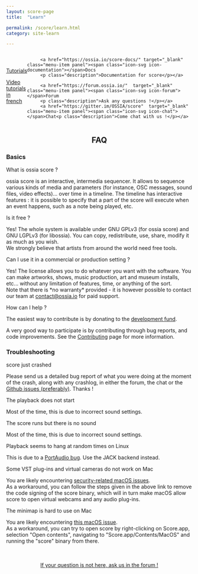 ```yaml
---
layout: score-page
title:  "Learn"

permalink: /score/learn.html
category: site-learn

---
```

<div class="menu" style="display:flex; align-items:center; width: 100%;margin:auto; padding: auto; ">
        <!-- <a href="/score/learn/faq.html"  class="menu-item panel" ><span class="icon-svg icon-chat"></span> FAQ
         <p class="description">Most frequently asked questions</p></a>
         -->
         <a href="https://www.youtube.com/playlist?list=PLIHLSiZpIa6aRQT5v6RInuyCR3qWmMEgV" class="menu-item panel" target="_blank" ><span class="icon-svg icon-video"></span>Tutorials
         <p class="description">Video tutorials in french</p></a>

         <a href="https://ossia.io/score-docs/" target="_blank"  class="menu-item panel"><span class="icon-svg icon-documentation"></span>Docs
         <p class="description">Documentation for score</p></a>

         <a href="https://forum.ossia.io/"  target="_blank" class="menu-item panel"><span class="icon-svg icon-forum"></span>Forum
         <p class="description">Ask any questions !</p></a>
         <a href="https://gitter.im/OSSIA/score"  target="_blank" class="menu-item panel"><span class="icon-svg icon-chat"></span>Chat<p class="description">Come chat with us !</p></a>
</div>

<div style="width: 100%;">
<h2 class="page-title" style="text-align: center;">FAQ</h2>

<h3 class="faq">Basics</h3>
<p type="button" class="collapsible" > What is ossia score ?</p>
<div class="collapsible-content">
ossia score is an interactive, intermedia sequencer. It allows to sequence various kinds of media and parameters (for instance, OSC messages, sound files, video effects)... over time in a timeline. The timeline has interactive features : it is possible to specify that a part of the score will execute when an event happens, such as a note being played, etc.
</div>

<p type="button" class="collapsible" > Is it free ?</p>
<div class="collapsible-content">
Yes! The whole system is available under GNU GPLv3 (for ossia score) and GNU LGPLv3 (for libossia).
You can copy, redistribute, use, share, modify it as much as you wish.<br/>
We strongly believe that artists from around the world need free tools.
</div>

<p type="button" class="collapsible" > Can I use it in a commercial or production setting ?</p>
<div class="collapsible-content">
Yes! The license allows you to do whatever you want with the software. You can make artworks,
shows, music production, art and museum installs, etc... without any limitation of features, time, or
anything of the sort.<br/>
Note that there is *no warranty* provided - it is however possible to contact our team at
<a href="mailto:contact@ossia.io">contact@ossia.io</a> for paid support.
</div>

<p type="button" class="collapsible" > How can I help ?</p>
<div class="collapsible-content">
The easiest way to contribute is by donating to the <a href="https://opencollective.org/ossia">development fund</a>.

A very good way to participate is by contributing through bug reports, and code improvements.
See the <a href="/contributor-guide.html">Contributing</a> page for more information.
</div>
<!--
<p type="button" class="collapsible"> Playing a sound</p>
<div class="collapsible-content">
</div>

<p type="button" class="collapsible"> Creating an interactive trigger</p>
<div class="collapsible-content">
</div>

<p type="button" class="collapsible"> Creating a temporal condition</p>
<div class="collapsible-content">
</div>

<p type="button" class="collapsible"> Showing a video</p>
<div class="collapsible-content">
</div>

<p type="button" class="collapsible"> Automating a parameter</p>
<div class="collapsible-content">
</div>

<p type="button" class="collapsible"> Creating loops</p>
<div class="collapsible-content">
</div>

<p type="button" class="collapsible"> Creating interactive loops</p>
<div class="collapsible-content">
</div>

<p type="button" class="collapsible"> Writing & playing MIDI through a software synthesizer</p>
<div class="collapsible-content">
</div>

<h3 class="faq">Intermediate usage</h3>
<p type="button" class="collapsible"> Understanding the ossia score timeline</p>
<div class="collapsible-content">
</div>

<p type="button" class="collapsible"> Mapping a parameter</p>
<div class="collapsible-content">
</div>

<p type="button"  class="collapsible"> Creating effects and synthesizer chains</p>
<div class="collapsible-content">
</div>

<p type="button" class="collapsible"> Modulating with LFOs, step sequencers and others</p>
<div class="collapsible-content">
</div>

<p type="button" class="collapsible"> Saving and loading presets</p>
<div class="collapsible-content">
</div>

<p type="button" class="collapsible"> Switching between musical and real-time mode</p>
<div class="collapsible-content">
</div>

<p type="button" class="collapsible"> Recording OSC messages and automations</p>
<div class="collapsible-content">
</div>

<p type="button" class="collapsible"> Nesting scores</p>
<div class="collapsible-content">
</div>

<p type="button"  class="collapsible"> Creating sequences of parameters</p>
<div class="collapsible-content">
</div>

<p type="button"  class="collapsible"> Understanding racks, layers and slots</p>
<div class="collapsible-content">
</div>

<h3 class="faq">Advanced usage</h3>
<p type="button" class="collapsible"> Creating complex graphs of effects</p>
<div class="collapsible-content">
</div>

<p type="button"  class="collapsible"> Tempo control and polyrythmy</p>
<div class="collapsible-content">
</div>

<p type="button" class="collapsible"> Multi-channel audio output and sound spatialization</p>
<div class="collapsible-content">
</div>

<p type="button" class="collapsible"> Audio routing</p>
<div class="collapsible-content">
</div>

<p type="button" class="collapsible"> Creating state-machine-like scores</p>
<div class="collapsible-content">
</div>

<p type="button"  class="collapsible"> Creating a control surface for external parameters</p>
<div class="collapsible-content">
</div>

<p type="button"  class="collapsible"> Remote controlling through a web page</p>
<div class="collapsible-content">
</div>

<h3 class="faq">Using the embedded scripting languages</h3>
<p type="button" class="collapsible"> Scripting with JavaScript</p>
<div class="collapsible-content">
</div>

<p type="button"  class="collapsible"> Writing audio effects with Faust</p>
<div class="collapsible-content">
</div>

<p type="button" class="collapsible"> Writing mappings with math expressions</p>
<div class="collapsible-content">
</div>

<p type="button" class="collapsible"> Writing graphic effects with ISF</p>
<div class="collapsible-content">
</div>

<h3 class="faq">Working with other software</h3>

<p type="button" class="collapsible">  Connecting to Processing</p>
<div class="collapsible-content">
</div>

<p type="button"  class="collapsible">  Connecting to OpenRNDR</p>
<div class="collapsible-content">
</div>

<p type="button"  class="collapsible"> Connecting to Max/MSP</p>
<div class="collapsible-content">
</div>

<p type="button"  class="collapsible"> Connecting to PureData</p>
<div class="collapsible-content">
</div>

<p type="button"  class="collapsible">  Connecting to Unreal Engine</p>
<div class="collapsible-content">
</div>

<p type="button" class="collapsible">  Connecting to Unity3D</p>
<div class="collapsible-content">
</div>

<p type="button" class="collapsible"> Connecting to openFrameworks</p>
<div class="collapsible-content">
</div>

<p type="button" class="collapsible">  Connecting to Qt / QML</p>
<div class="collapsible-content">
</div>

<p type="button"  class="collapsible">  Connecting to a generic OSC software</p>
<div class="collapsible-content">
</div>

<p type="button" class="collapsible"> Connecting to a generic OSCQuery software</p>
<div class="collapsible-content">
</div>

<h3 class="faq">Working with hardware</h3>

<p type="button" class="collapsible"> Getting data from a MIDI device</p>
<div class="collapsible-content">
</div>

<p type="button" class="collapsible">  Sending data to an external MIDI device</p>
<div class="collapsible-content">
</div>

<p type="button"  class="collapsible">  Sending data to ArtNet nodes</p>
<div class="collapsible-content">
</div>

<p type="button" class="collapsible"> Communicating with a serial device (Arduino, etc)</p>
<div class="collapsible-content">
</div>

<p type="button" class="collapsible"> Communicating with a gamepad or Wiimote</p>
<div class="collapsible-content">
</div>
-->
<h3 class="faq">Troubleshooting</h3>

<p type="button"  class="collapsible">  score just crashed</p>
<div class="collapsible-content">
    Please send us a detailed bug report of what you were doing at the moment of the crash,
    along with any crashlog, in either the forum, the chat or the <a href="https://github.com/ossia/score/issues">Github issues (preferably)</a>.
    Thanks !
</div>

<p type="button" class="collapsible">  The playback does not start</p>
<div class="collapsible-content">
     Most of the time, this is due to incorrect sound settings.
</div>

<p type="button" class="collapsible">  The score runs but there is no sound</p>
<div class="collapsible-content">
     Most of the time, this is due to incorrect sound settings.
</div>

<p type="button" class="collapsible">  Playback seems to hang at random times on Linux</p>
<div class="collapsible-content">
    This is due to a <a href="https://portaudio.music.columbia.narkive.com/3V9hsUak/pa-linux-alsa-c-3636-assertion-failed-with-hack-fix">PortAudio bug</a>.
    Use the JACK backend instead.
</div>

<p type="button" class="collapsible"> Some VST plug-ins and virtual cameras do not work on Mac</p>
<div class="collapsible-content">
    You are likely encountering <a href="https://stackoverflow.com/questions/61114738/are-macos-virtual-webcams-inherently-incompatible-with-10-14s-hardened-runtime">security-related macOS issues</a>. <br/>
    As a workaround, you can follow the steps given in the above link to remove the code signing of the score binary, which will in turn make macOS allow score to open virtual webcams and any audio plug-ins.
</div>

<p type="button" class="collapsible"> The minimap is hard to use on Mac</p>
<div class="collapsible-content">
    You are likely encountering <a href="https://stackoverflow.com/questions/61843481/macos-simulated-mouse-event-only-works-when-launching-binary-not-application-b">this macOS issue</a>. <br/>
    As a workaround, you can try to open score by right-clicking on Score.app, selection "Open contents", navigating to "Score.app/Contents/MacOS" and running the "score" binary from there.
</div>

</div>

<br/>

<br/>

<p align="center">
<a href="https://forum.ossia.io/" class="page-button"  target="_blank" >If your question is not here, ask us in the forum ! </a>
</p>


<script>
var coll = document.getElementsByClassName("collapsible");
var i;

for (i = 0; i < coll.length; i++) {
  coll[i].addEventListener("click", function() {

    var coll = document.getElementsByClassName("collapsible");
    var i;
    for (i = 0; i < coll.length; i++) {
        coll[i].classList.remove("active");
        coll[i].nextElementSibling.style.display = "none";
    }

    this.classList.toggle("active");
    var content = this.nextElementSibling;
    content.style.display = "block";
  });
}
</script>
